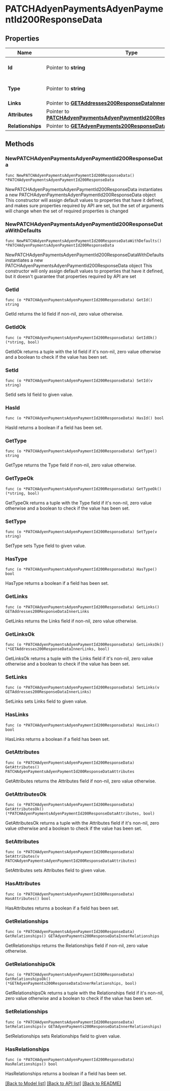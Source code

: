 # PATCHAdyenPaymentsAdyenPaymentId200ResponseData

## Properties

Name | Type | Description | Notes
------------ | ------------- | ------------- | -------------
**Id** | Pointer to **string** | The resource&#39;s id | [optional] 
**Type** | Pointer to **string** | The resource&#39;s type | [optional] [default to "adyen_payments"]
**Links** | Pointer to [**GETAddresses200ResponseDataInnerLinks**](GETAddresses200ResponseDataInnerLinks.md) |  | [optional] 
**Attributes** | Pointer to [**PATCHAdyenPaymentsAdyenPaymentId200ResponseDataAttributes**](PATCHAdyenPaymentsAdyenPaymentId200ResponseDataAttributes.md) |  | [optional] 
**Relationships** | Pointer to [**GETAdyenPayments200ResponseDataInnerRelationships**](GETAdyenPayments200ResponseDataInnerRelationships.md) |  | [optional] 

## Methods

### NewPATCHAdyenPaymentsAdyenPaymentId200ResponseData

`func NewPATCHAdyenPaymentsAdyenPaymentId200ResponseData() *PATCHAdyenPaymentsAdyenPaymentId200ResponseData`

NewPATCHAdyenPaymentsAdyenPaymentId200ResponseData instantiates a new PATCHAdyenPaymentsAdyenPaymentId200ResponseData object
This constructor will assign default values to properties that have it defined,
and makes sure properties required by API are set, but the set of arguments
will change when the set of required properties is changed

### NewPATCHAdyenPaymentsAdyenPaymentId200ResponseDataWithDefaults

`func NewPATCHAdyenPaymentsAdyenPaymentId200ResponseDataWithDefaults() *PATCHAdyenPaymentsAdyenPaymentId200ResponseData`

NewPATCHAdyenPaymentsAdyenPaymentId200ResponseDataWithDefaults instantiates a new PATCHAdyenPaymentsAdyenPaymentId200ResponseData object
This constructor will only assign default values to properties that have it defined,
but it doesn't guarantee that properties required by API are set

### GetId

`func (o *PATCHAdyenPaymentsAdyenPaymentId200ResponseData) GetId() string`

GetId returns the Id field if non-nil, zero value otherwise.

### GetIdOk

`func (o *PATCHAdyenPaymentsAdyenPaymentId200ResponseData) GetIdOk() (*string, bool)`

GetIdOk returns a tuple with the Id field if it's non-nil, zero value otherwise
and a boolean to check if the value has been set.

### SetId

`func (o *PATCHAdyenPaymentsAdyenPaymentId200ResponseData) SetId(v string)`

SetId sets Id field to given value.

### HasId

`func (o *PATCHAdyenPaymentsAdyenPaymentId200ResponseData) HasId() bool`

HasId returns a boolean if a field has been set.

### GetType

`func (o *PATCHAdyenPaymentsAdyenPaymentId200ResponseData) GetType() string`

GetType returns the Type field if non-nil, zero value otherwise.

### GetTypeOk

`func (o *PATCHAdyenPaymentsAdyenPaymentId200ResponseData) GetTypeOk() (*string, bool)`

GetTypeOk returns a tuple with the Type field if it's non-nil, zero value otherwise
and a boolean to check if the value has been set.

### SetType

`func (o *PATCHAdyenPaymentsAdyenPaymentId200ResponseData) SetType(v string)`

SetType sets Type field to given value.

### HasType

`func (o *PATCHAdyenPaymentsAdyenPaymentId200ResponseData) HasType() bool`

HasType returns a boolean if a field has been set.

### GetLinks

`func (o *PATCHAdyenPaymentsAdyenPaymentId200ResponseData) GetLinks() GETAddresses200ResponseDataInnerLinks`

GetLinks returns the Links field if non-nil, zero value otherwise.

### GetLinksOk

`func (o *PATCHAdyenPaymentsAdyenPaymentId200ResponseData) GetLinksOk() (*GETAddresses200ResponseDataInnerLinks, bool)`

GetLinksOk returns a tuple with the Links field if it's non-nil, zero value otherwise
and a boolean to check if the value has been set.

### SetLinks

`func (o *PATCHAdyenPaymentsAdyenPaymentId200ResponseData) SetLinks(v GETAddresses200ResponseDataInnerLinks)`

SetLinks sets Links field to given value.

### HasLinks

`func (o *PATCHAdyenPaymentsAdyenPaymentId200ResponseData) HasLinks() bool`

HasLinks returns a boolean if a field has been set.

### GetAttributes

`func (o *PATCHAdyenPaymentsAdyenPaymentId200ResponseData) GetAttributes() PATCHAdyenPaymentsAdyenPaymentId200ResponseDataAttributes`

GetAttributes returns the Attributes field if non-nil, zero value otherwise.

### GetAttributesOk

`func (o *PATCHAdyenPaymentsAdyenPaymentId200ResponseData) GetAttributesOk() (*PATCHAdyenPaymentsAdyenPaymentId200ResponseDataAttributes, bool)`

GetAttributesOk returns a tuple with the Attributes field if it's non-nil, zero value otherwise
and a boolean to check if the value has been set.

### SetAttributes

`func (o *PATCHAdyenPaymentsAdyenPaymentId200ResponseData) SetAttributes(v PATCHAdyenPaymentsAdyenPaymentId200ResponseDataAttributes)`

SetAttributes sets Attributes field to given value.

### HasAttributes

`func (o *PATCHAdyenPaymentsAdyenPaymentId200ResponseData) HasAttributes() bool`

HasAttributes returns a boolean if a field has been set.

### GetRelationships

`func (o *PATCHAdyenPaymentsAdyenPaymentId200ResponseData) GetRelationships() GETAdyenPayments200ResponseDataInnerRelationships`

GetRelationships returns the Relationships field if non-nil, zero value otherwise.

### GetRelationshipsOk

`func (o *PATCHAdyenPaymentsAdyenPaymentId200ResponseData) GetRelationshipsOk() (*GETAdyenPayments200ResponseDataInnerRelationships, bool)`

GetRelationshipsOk returns a tuple with the Relationships field if it's non-nil, zero value otherwise
and a boolean to check if the value has been set.

### SetRelationships

`func (o *PATCHAdyenPaymentsAdyenPaymentId200ResponseData) SetRelationships(v GETAdyenPayments200ResponseDataInnerRelationships)`

SetRelationships sets Relationships field to given value.

### HasRelationships

`func (o *PATCHAdyenPaymentsAdyenPaymentId200ResponseData) HasRelationships() bool`

HasRelationships returns a boolean if a field has been set.


[[Back to Model list]](../README.md#documentation-for-models) [[Back to API list]](../README.md#documentation-for-api-endpoints) [[Back to README]](../README.md)


